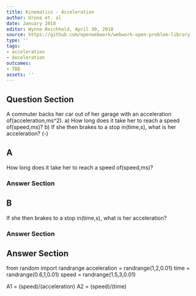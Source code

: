 ```yaml
---
title: Kinematics - Acceleration
author: Urone et. al
date: January 2018
editor: Wynne Reichheld, April 30, 2018
source: https://github.com/openwebwork/webwork-open-problem-library
type: ''
tags:
- acceleration
- deceleration
outcomes:
- TBD
assets: ''
---
```


## Question Section 

A commuter backs her car out of her garage with an acceleration of(acceleration,ms^2).
a) How long does it take her to reach a speed of(speed,ms)? 
b) If she then brakes to a stop in(time,s), what is her acceleration?
(-)

## A
How long does it take her to reach a speed of(speed,ms)? 
### Answer Section
## B
If she then brakes to a stop in(time,s), what is her acceleration?
### Answer Section


## Answer Section

from random import randrange
acceleration = randrange(1,2,0.01)
time = randrange(0.6,1,0.01)
speed = randrange(1.5,3,0.01)


A1 = (speed)/(acceleration)
A2 = (speed)/(time)
